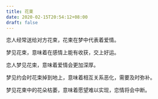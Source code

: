 ```yaml
---
title: 花束
date: 2020-02-15T20:54:12+08:00
draft: false
---
```


恋人经常送给对方花束，花束在梦中代表着爱情。

梦见花束，意味着在感情上能有收获，交上好运。

恋人梦见花束，意味着爱情会更加深厚。

梦见约会时花束掉到地上，意味着相互关系恶化，需要及时弥补。

梦见花束中的花朵枯萎，意味着愿望难以实现，恋情将会中断。